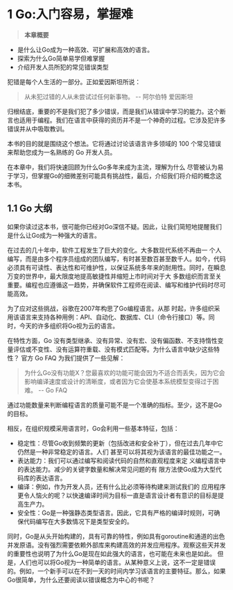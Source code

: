 # 1 Go:入门容易，掌握难

> **本章概要**
* 是什么让Go成为一种高效、可扩展和高效的语言。
* 探索为什么Go简单易学但难掌握
* 介绍开发人员所犯的常见错误类型

犯错是每个人生活的一部分。正如爱因斯坦所说：

> 从未犯过错的人从未尝试过任何新事物。 -- 阿尔伯特 爱因斯坦

归根结底，重要的不是我们犯了多少错误，而是我们从错误中学习的能力。这个断言也适用于编程。我们在语言中获得的资历并不是一个神奇的过程。它涉及犯许多错误并从中吸取教训。

本书的目的就是围绕这个想法。它将通过讨论该语言许多领域的 100 个常见错误来帮助您成为一名熟练的 Go 开发人员。

在本章中，我们将快速回顾为什么Go多年来成为主流，理解为什么 尽管被认为易于学习，但掌握Go的细微差别可能具有挑战性，最后，介绍我们将介绍的概念这本书。

## 1.1 Go 大纲

如果你读过这本书，很可能你已经对Go深信不疑。因此，让我们简短地提醒我们是什么让Go成为一种强大的语言。

在过去的几十年中，软件工程发生了巨大的变化。大多数现代系统不再由一 个人编写，而是由多个程序员组成的团队编写，有时甚至数百甚至数千人。如今，代码必须具有可读性、表达性和可维护性，以保证系统多年来的耐用性。同时，在瞬息万变的世界中，最大限度地提高敏捷性并缩短上市时间对于大 多数组织而言至关重要。编程也应遵循这一趋势，并确保软件工程师在阅读、编写和维护代码时尽可能高效。

为了应对这些挑战，谷歌在2007年构思了Go编程语言。从那 时起，许多组织采用该语言来支持各种用例：API、自动化、数据库、CLI（命令行接口）等。同时，今天的许多组织将Go视为云的语言。

在特性方面，Go 没有类型继承、没有异常、没有宏、没有偏函数、不支持惰性变量评估或不变性、没有运算符重载、没有模式匹配等。为什么语言中缺少这些特性？ 官方 Go FAQ 为我们提供了一些见解：

> 为什么Go没有功能X？您最喜欢的功能可能会因为不适合而丢失，因为它会影响编译速度或设计的清晰度，或者因为它会使基本系统模型变得过于困难。
> -- Go FAQ

通过功能数量来判断编程语言的质量可能不是一个准确的指标。至少，这不是Go的目标。

相反，在组织规模采用语言时，Go会利用一些基本特征，包括：

* 稳定性：尽管Go收到频繁的更新（包括改进和安全补丁），但在过去几年中它仍然是一种非常稳定的语言。人们 甚至可以将其视为该语言的最佳功能之一。
* 表达能力：我们可以通过编写和阅读代码的自然和直观程度来定 义编程语言中的表达能力。减少的关键字数量和解决常见问题的有 限方法使Go成为大型代码库的表达语言。
* 编译：例如，作为开发人员，还有什么比必须等待构建来测试我们的 应用程序更令人恼火的呢？以快速编译时间为目标一直是语言设计者有意识的目标是提高生产力。
* 安全性：Go是一种强静态类型语言。因此，它具有严格的编译时规则，可确保代码编写在大多数情况下是类型安全的。

同时，Go是从头开始构建的，具有可靠的特性，例如具有goroutine和通道的出色并发原语。没有强烈需要依赖外部库来构建高效的并发应用程序。观察这些天并发的重要性也说明了为什么Go是现在如此强大的语言，也可能在未来也是如此。
但是，人们也可以将Go视为一种简单的语言。从某种意义上说，这不一定是错误的。例如，一个新手可以在不到一天的时间内学习该语言的主要特征。那么，如果Go很简单，为什么还要阅读以错误概念为中心的书呢？